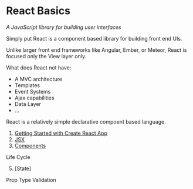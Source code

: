 # React Basics

<cite> A JavaScript library for building user interfaces</cite>


Simply put React is a component based library for building front end UIs.

Unlike larger front end frameworks like Angular, Ember, or Meteor, React is focused only the View layer only.

What does React not have:
- A MVC architecture 
- Templates
- Event Systems
- Ajax capabilities
- Data Layer
- ...

React is a relatively simple declarative compoent based language.

1. [Getting Started with Create React App](./1_start/)
2. [JSX](2_jsx)
3. [Components](3_components)

Life Cycle

5. [State]
 
 
 Prop Type Validation